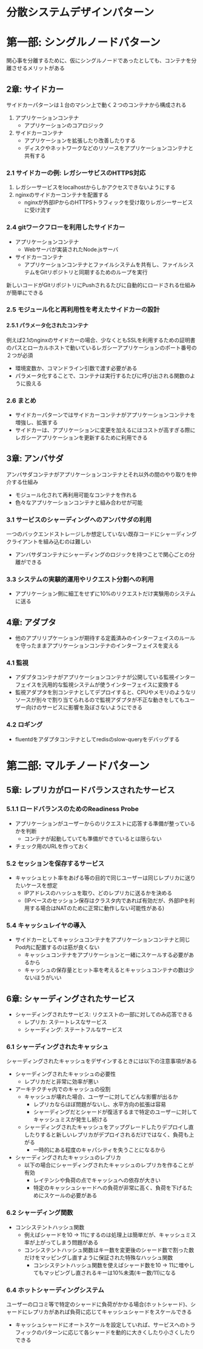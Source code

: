 # 分散システムデザインパターン

# 第一部: シングルノードパターン
関心事を分離するために、仮にシングルノードであったとしても、コンテナを分離させるメリットがある

## 2章: サイドカー
サイドカーパターンは１台のマシン上で動く２つのコンテナから構成される
1. アプリケーションコンテナ
    - アプリケーションのコアロジック
1. サイドカーコンテナ
    - アプリケーションを拡張したり改善したりする
    - ディスクやネットワークなどのリソースをアプリケーションコンテナと共有する

### 2.1 サイドカーの例: レガシーサビスのHTTPS対応
1. レガシーサービスをlocalhostからしかアクセスできないようにする  
1. nginxのサイドカーコンテナを配置する
    - nginxが外部IPからのHTTPSトラフィックを受け取りレガシーサービスに受け流す

### 2.4 gitワークフローを利用したサイドカー
- アプリケーションコンテナ
    - Webサーバが実装されたNode.jsサーバ
- サイドカーコンテナ
    - アプリケーションコンテナとファイルシステムを共有し、ファイルシステムをGitリポジトリと同期するためのループを実行

新しいコードがGitリポジトリにPushされるたびに自動的にロードされる仕組みが簡単にできる

### 2.5 モジュール化と再利用性を考えたサイドカーの設計
#### 2.5.1 パラメータ化されたコンテナ
例えば2.1のnginxのサイドカーの場合、少なくともSSLを利用するための証明書のパスとローカルホストで動いているレガシーアプリケーションのポート番号の２つが必須
- 環境変数か、コマンドライン引数で渡す必要がある
- パラメータ化することで、コンテナは実行するたびに呼び出される関数のように扱える

### 2.6 まとめ
- サイドカーパターンではサイドカーコンテナがアプリケーションコンテナを増強し、拡張する
- サイドカーは、アプリケーションに変更を加えるにはコストが高すぎる際にレガシーアプリケーションを更新するために利用できる

## 3章: アンバサダ
アンバサダコンテナがアプリケーションコンテナとそれ以外の間のやり取りを仲介する仕組み
- モジュール化されて再利用可能なコンテナを作れる
- 色々なアプリケーションコンテナと組み合わせが可能

### 3.1 サービスのシャーディングへのアンバサダの利用
一つのバックエンドストレージしか想定していない既存コードにシャーディングクライアントを組み込むのは難しい
- アンバサダコンテナにシャーディングのロジックを持つことで関心ごとの分離ができる

### 3.3 システムの実験的運用やリクエスト分割への利用
- アプリケーション側に細工をせずに10%のリクエストだけ実験用のシステムに送る

## 4章: アダプタ
- 他のアプリリプケーションが期待する定義済みのインターフェイスのルールを守ったままアプリケーションコンテナのインターフェイスを変える

### 4.1 監視
- アダプタコンテナがアプリケーションコンテナが公開している監視インターフェイスを汎用的な監視システムが使うインターフェイスに変換する
- 監視アダプタを別コンテナとしてデプロイすると、CPUやメモリのようなリソースが別々で割り当てられるので監視アダプタが不正な動きをしてもユーザー向けのサービスに影響を及ぼさないようにできる

### 4.2 ロギング
- fluentdをアダプタコンテナとしてredisのslow-queryをデバッグする

# 第二部: マルチノードパターン
## 5章: レプリカがロードバランスされたサービス
### 5.1.1 ロードバランスのためのReadiness Probe
- アプリケーションがユーザーからのリクエストに応答する準備が整っているかを判断
  - コンテナが起動していても準備ができているとは限らない
- チェック用のURLを作っておく

### 5.2 セッションを保存するサービス
- キャッシュヒット率をあげる等の目的で同じユーザーは同じレプリカに送りたいケースを想定
  - IPアドレスのハッシュを取り、どのレプリカに送るかを決める
  - (IPベースのセッション保存はクラスタ内であれば有効だが、外部IPを利用する場合はNATのために正常に動作しない可能性がある)

### 5.4 キャッシュレイヤの導入
- サイドカーとしてキャッシュコンテナをアプリケーションコンテナと同じPod内に配置するのは筋が良くない
  - キャッシュコンテナをアプリケーションと一緒にスケールする必要があるから
  - キャッシュの保存量とヒット率を考えるとキャッシュコンテナの数は少ないほうがいい

## 6章: シャーディングされたサービス
- シャーディングされたサービス: リクエストの一部に対してのみ応答できる
  - レプリカ: ステートレスなサービス
  - シャーディング: ステートフルなサービス

### 6.1 シャーディングされたキャッシュ
シャーディングされたキャッシュをデザインするときには以下の注意事項がある
- シャーディングされたキャッシュの必要性
  - レプリカだと非常に効率が悪い
- アーキテクチャ内でのキャッシュの役割
  - キャッシュが壊れた場合、ユーザーに対してどんな影響が出るか
    - レプリカならほぼ問題がないし、水平方向の拡張は容易
    - シャーディングだとシャードが復活するまで特定のユーザーに対してキャッシュミスが発生し続ける
  - シャーディングされたキャッシュをアップグレードしたりデプロイし直したりすると新しいレプリカがデプロイされるだけではなく、負荷も上がる
    - 一時的にある程度のキャパシティを失うことになるから
- シャーディングされたキャッシュのレプリカ
  - 以下の場合にシャーディングされたキャッシュのレプリカを作ることが有効
    - レイテンシや負荷の点でキャッシュへの依存が大きい
    - 特定のキャッシュシャードへの負荷が非常に高く、負荷を下げるためにスケールの必要がある

### 6.2 シャーディング関数
- コンシステントハッシュ関数
  - 例えばシャードを10 -> 11にするのは処理上は簡単だが、キャッシュミス率が上がってしまう問題がある
  - コンシステントハッシュ関数はキー数を変更後のシャード数で割った数だけをマッピングし直すように保証された特殊なハッシュ関数
    - コンシステントハッシュ関数を使えばシャード数を10 -> 11に増やしてもマッピングし直されるキーは10%未満(キー数/11)になる

### 6.4 ホットシャーディングシステム
ユーザーの口コミ等で特定のシャードに負荷がかかる場合(ホットシャード)、シャードにレプリカがあれば負荷に応じてキャッシュシャードをスケールできる
- キャッシュシャードにオートスケールを設定していれば、サービスへのトラフィックのパターンに応じて各シャードを動的に大きくしたり小さくしたりできる
